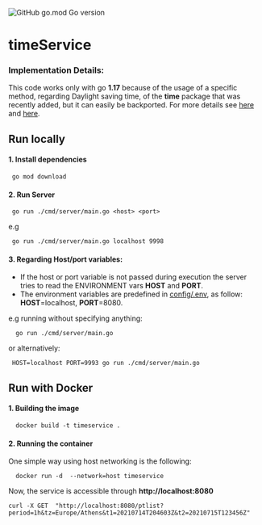 ![GitHub go.mod Go version](https://img.shields.io/github/go-mod/go-version/l-const/timeService) 
# timeService

### **Implementation Details:**

This code works only with go **1.17** because of the usage of a specific method, regarding Daylight saving time, of the **time** package that was recently added, but it can easily be backported. For more details see [here](https://github.com/golang/go/blob/master/src/time/time.go#L1343-L1346) and [here](https://github.com/golang/go/issues/42102).

## Run locally



#### 1. **Install dependencies**



```code
 go mod download
```
####  2. **Run Server**



```shell
 go run ./cmd/server/main.go <host> <port>
```

e.g

```shell
 go run ./cmd/server/main.go localhost 9998
```

#### 3. **Regarding Host/port variables**:




 * If the host or port variable is not passed during execution the server tries to read the ENVIRONMENT vars **HOST** and **PORT**.
 * The environment variables are predefined in [config/.env](https://github.com/l-const/timeService/blob/main/config/.env#L2-L3), as follow: **HOST**=localhost, **PORT**=8080.

e.g running without specifying anything: 


```shell
  go run ./cmd/server/main.go 
```

or alternatively:

```shell
 HOST=localhost PORT=9993 go run ./cmd/server/main.go
```

## Run with Docker


#### 1. Building the image

```shell
  docker build -t timeservice .
```

#### 2. Running the container



One simple way using host networking is the following:

```shell
  docker run -d  --network=host timeservice 
```
Now, the service is accessible through **http://localhost:8080**

```shell
curl -X GET  "http://localhost:8080/ptlist?period=1h&tz=Europe/Athens&t1=20210714T204603Z&t2=20210715T123456Z"
```